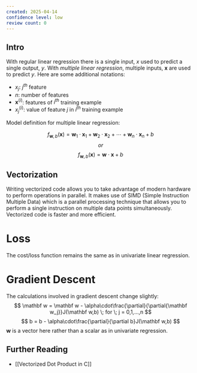 ```yaml
---
created: 2025-04-14
confidence level: low
review count: 0
---
```

## Intro
With regular linear regression there is a single input, $x$ used to predict a single output, $y$. With _multiple linear regression_, multiple inputs, $\mathbf x$ are used to predict $y$. Here are some additional notations:
+ $x_j$: $j^{th}$ feature
+ $n$: number of features
+ $\mathbf x^{(i)}$: features of $i^{th}$ training example
+ $x_j^{(i)}$: value of feature $j$ in $i^{th}$ training example

Model definition for multiple linear regression:

$$f_{\mathbf w,b}(\mathbf x) = \mathbf w_1 \cdot \mathbf x_1 + \mathbf w_2 \cdot \mathbf x_2 + \cdots + \mathbf w_n \cdot \mathbf x_n + b$$
$$or$$
$$f_{\mathbf w,b}(\mathbf x)=\mathbf w \cdot \mathbf x + b$$
## Vectorization
Writing vectorized code allows you to take advantage of modern hardware to perform operations in parallel. It makes use of SIMD (Simple Instruction Multiple Data) which is a parallel processing technique that allows you to perform a single instruction on multiple data points simultaneously. Vectorized code is faster and more efficient.

# Loss
The cost/loss function remains the same as in univariate linear regression.

# Gradient Descent
The calculations involved in gradient descent change slightly:
$$ \mathbf w = \mathbf w - \alpha\cdot\frac{\partial}{\partial{\mathbf w_j}}J(\mathbf w,b) \; for \; j = 0,1,...,n $$
$$ b = b - \alpha\cdot\frac{\partial}{\partial b}J(\mathbf w,b) $$
$\mathbf w$ is a vector here rather than a scalar as in univariate regression.

## Further Reading
+ [[Vectorized Dot Product in C]]